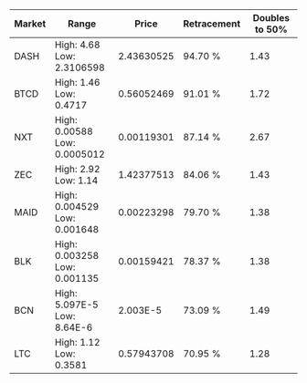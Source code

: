 | Market | Range | Price| Retracement | Doubles to 50% |
| --- | --- | --- | --- | --- |
| DASH | High: 4.68<br />Low: 2.3106598 | 2.43630525 | 94.70 % | 1.43 |
| BTCD | High: 1.46<br />Low: 0.4717 | 0.56052469 | 91.01 % | 1.72 |
| NXT | High: 0.00588<br />Low: 0.0005012 | 0.00119301 | 87.14 % | 2.67 |
| ZEC | High: 2.92<br />Low: 1.14 | 1.42377513 | 84.06 % | 1.43 |
| MAID | High: 0.004529<br />Low: 0.001648 | 0.00223298 | 79.70 % | 1.38 |
| BLK | High: 0.003258<br />Low: 0.001135 | 0.00159421 | 78.37 % | 1.38 |
| BCN | High: 5.097E-5<br />Low: 8.64E-6 | 2.003E-5 | 73.09 % | 1.49 |
| LTC | High: 1.12<br />Low: 0.3581 | 0.57943708 | 70.95 % | 1.28 |
